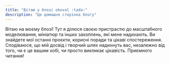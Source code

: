 ```yaml
---
title: "Вітаю у блозі okoval :tada:"
description: "Це домашня сторінка блогу"
---
```

Вітаю на моєму блозі! Тут я ділюся своєю пристрастю до масштабного моделювання, мініатюр та інших захоплень, які мене надихають. Ви знайдете мої останні проєкти, корисні поради та цікаві спостереження. Сподіваюся, що мій досвід і творчий шлях надихнуть вас, незалежно від того, чи є це вашим хобі, чи просто викликає цікавість. Приємного читання!